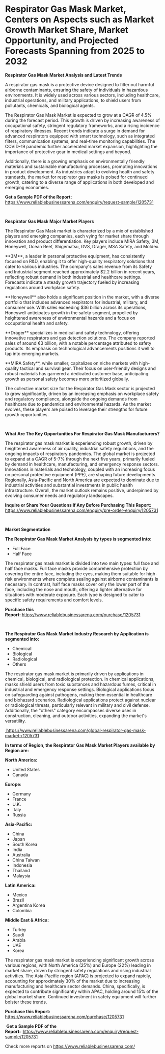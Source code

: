<p><h1>Respirator Gas Mask Market, Centers on Aspects such as Market Growth Market Share, Market Opportunity, and Projected Forecasts Spanning from 2025 to 2032</h1></p><p><strong>Respirator Gas Mask Market Analysis and Latest Trends</strong></p>
<p><p>A respirator gas mask is a protective device designed to filter out harmful airborne contaminants, ensuring the safety of individuals in hazardous environments. It is widely used across various sectors, including healthcare, industrial operations, and military applications, to shield users from pollutants, chemicals, and biological agents. </p><p>The Respirator Gas Mask Market is expected to grow at a CAGR of 4.5% during the forecast period. This growth is driven by increasing awareness of occupational safety, stringent regulatory frameworks, and a rising incidence of respiratory illnesses. Recent trends indicate a surge in demand for advanced respirators equipped with smart technology, such as integrated filters, communication systems, and real-time monitoring capabilities. The COVID-19 pandemic further accelerated market expansion, highlighting the importance of protective gear in medical settings and beyond.</p><p>Additionally, there is a growing emphasis on environmentally friendly materials and sustainable manufacturing processes, prompting innovations in product development. As industries adapt to evolving health and safety standards, the market for respirator gas masks is poised for continued growth, catering to a diverse range of applications in both developed and emerging economies.</p></p>
<p><strong>Get a Sample PDF of the Report:&nbsp;</strong> <a href="https://www.reliablebusinessarena.com/enquiry/request-sample/1205731?utm_campaign=2138&utm_medium=2&utm_source=Github&utm_content=ia&utm_term=09022025&utm_id=respirator-gas-mask">https://www.reliablebusinessarena.com/enquiry/request-sample/1205731</a></p>
<p>&nbsp;</p>
<p><strong>Respirator Gas Mask Major Market Players</strong></p>
<p><p>The Respirator Gas Mask market is characterized by a mix of established players and emerging companies, each vying for market share through innovation and product differentiation. Key players include MIRA Safety, 3M, Honeywell, Ocean Reef, Shigematsu, GVS, Drager, MSA Safety, and Moldex.</p><p>**3M**, a leader in personal protective equipment, has consistently focused on R&D, enabling it to offer high-quality respiratory solutions that cater to various industries. The company's sales revenue from its Safety and Industrial segment reached approximately $2.2 billion in recent years, reflecting robust demand in both industrial and healthcare settings. Forecasts indicate a steady growth trajectory fueled by increasing regulations around workplace safety.</p><p>**Honeywell** also holds a significant position in the market, with a diverse portfolio that includes advanced respirators for industrial, military, and consumer use. With sales exceeding $36 billion across its operations, Honeywell anticipates growth in the safety segment, propelled by heightened awareness of environmental hazards and a focus on occupational health and safety.</p><p>**Drager** specializes in medical and safety technology, offering innovative respirators and gas detection solutions. The company reported sales of around €3 billion, with a notable percentage attributed to safety products. Its emphasis on technological advancements positions it well to tap into emerging markets.</p><p>**MIRA Safety**, while smaller, capitalizes on niche markets with high-quality tactical and survival gear. Their focus on user-friendly designs and robust materials has garnered a dedicated customer base, anticipating growth as personal safety becomes more prioritized globally.</p><p>The collective market size for the Respirator Gas Mask sector is projected to grow significantly, driven by an increasing emphasis on workplace safety and regulatory compliance, alongside the ongoing demands from healthcare due to pandemics and environmental hazards. As the market evolves, these players are poised to leverage their strengths for future growth opportunities.</p></p>
<p>&nbsp;</p>
<p><strong>What Are The Key Opportunities For Respirator Gas Mask Manufacturers?</strong></p>
<p><p>The respirator gas mask market is experiencing robust growth, driven by heightened awareness of air quality, industrial safety regulations, and the ongoing impacts of respiratory pandemics. The global market is projected to expand at a CAGR of 5-7% through the next five years, primarily fueled by demand in healthcare, manufacturing, and emergency response sectors. Innovations in materials and technology, coupled with an increasing focus on personal protective equipment (PPE), are shaping future developments. Regionally, Asia-Pacific and North America are expected to dominate due to industrial activities and substantial investments in public health infrastructure. Overall, the market outlook remains positive, underpinned by evolving consumer needs and regulatory landscapes.</p></p>
<p><strong>Inquire or Share Your Questions If Any Before Purchasing This Report:</strong> <a href="https://www.reliablebusinessarena.com/enquiry/pre-order-enquiry/1205731?utm_campaign=2138&utm_medium=2&utm_source=Github&utm_content=ia&utm_term=09022025&utm_id=respirator-gas-mask">https://www.reliablebusinessarena.com/enquiry/pre-order-enquiry/1205731</a></p>
<p>&nbsp;</p>
<p><strong>Market Segmentation</strong></p>
<p><strong>The Respirator Gas Mask Market Analysis by types is segmented into:</strong></p>
<p><ul><li>Full Face</li><li>Half Face</li></ul></p>
<p><p>The respirator gas mask market is divided into two main types: full face and half face masks. Full face masks provide comprehensive protection by covering the entire face, including the eyes, making them suitable for high-risk environments where complete sealing against airborne contaminants is necessary. In contrast, half face masks cover only the lower part of the face, including the nose and mouth, offering a lighter alternative for situations with moderate exposure. Each type is designed to cater to specific safety requirements and comfort levels.</p></p>
<p><strong>Purchase this Report:&nbsp;</strong><a href="https://www.reliablebusinessarena.com/purchase/1205731?utm_campaign=2138&utm_medium=2&utm_source=Github&utm_content=ia&utm_term=09022025&utm_id=respirator-gas-mask">https://www.reliablebusinessarena.com/purchase/1205731</a></p>
<p>&nbsp;</p>
<p><strong>The Respirator Gas Mask Market Industry Research by Application is segmented into:</strong></p>
<p><ul><li>Chemical</li><li>Biological</li><li>Radiological</li><li>Others</li></ul></p>
<p><p>The respirator gas mask market is primarily driven by applications in chemical, biological, and radiological protection. In chemical applications, masks shield users from toxic substances and hazardous fumes, critical in industrial and emergency response settings. Biological applications focus on safeguarding against pathogens, making them essential in healthcare and biohazard scenarios. Radiological applications protect against nuclear or radiological threats, particularly relevant in military and civil defense. Additionally, the "others" category encompasses diverse uses in construction, cleaning, and outdoor activities, expanding the market's versatility.</p></p>
<p><a href="https://www.reliablebusinessarena.com/global-respirator-gas-mask-market-r1205731?utm_campaign=2138&utm_medium=2&utm_source=Github&utm_content=ia&utm_term=09022025&utm_id=respirator-gas-mask">&nbsp;https://www.reliablebusinessarena.com/global-respirator-gas-mask-market-r1205731</a></p>
<p><strong>In terms of Region, the Respirator Gas Mask Market Players available by Region are:</strong></p>
<p>
    <p> <strong> North America: </strong>
        <ul>
            <li>United States</li>
            <li>Canada</li>
        </ul>
        </p> 
    <p> <strong> Europe: </strong>
        <ul>
            <li>Germany</li>
            <li>France</li>
            <li>U.K.</li>
            <li>Italy</li>
            <li>Russia</li>
        </ul>
        </p> 
    <p> <strong> Asia-Pacific: </strong>
        <ul>
            <li>China</li>
            <li>Japan</li>
            <li>South Korea</li>
            <li>India</li>
            <li>Australia</li>
            <li>China Taiwan</li>
            <li>Indonesia</li>
            <li>Thailand</li>
            <li>Malaysia</li>
        </ul>
        </p> 
    <p> <strong> Latin America: </strong>
        <ul>
            <li>Mexico</li>
            <li>Brazil</li>
            <li>Argentina Korea</li>
            <li>Colombia</li>
        </ul>
        </p> 
    <p> <strong> Middle East & Africa: </strong>
        <ul>
            <li>Turkey</li>
            <li>Saudi</li>
            <li>Arabia</li>
            <li>UAE</li>
            <li>Korea</li>
        </ul>
    </p>
    </p>
<p><p>The respirator gas mask market is experiencing significant growth across various regions, with North America (25%) and Europe (22%) leading in market share, driven by stringent safety regulations and rising industrial activities. The Asia-Pacific region (APAC) is projected to expand rapidly, accounting for approximately 30% of the market due to increasing manufacturing and healthcare sector demands. China, specifically, is expected to contribute significantly within APAC, holding around 15% of the global market share. Continued investment in safety equipment will further bolster these trends.</p></p>
<p><strong>Purchase this Report: </strong><a href="https://www.reliablebusinessarena.com/purchase/1205731?utm_campaign=2138&utm_medium=2&utm_source=Github&utm_content=ia&utm_term=09022025&utm_id=respirator-gas-mask">https://www.reliablebusinessarena.com/purchase/1205731</a></p>
<p>&nbsp;<strong>Get a Sample PDF of the Report:&nbsp;&nbsp;</strong><a href="https://www.reliablebusinessarena.com/enquiry/request-sample/1205731?utm_campaign=2138&utm_medium=2&utm_source=Github&utm_content=ia&utm_term=09022025&utm_id=respirator-gas-mask">https://www.reliablebusinessarena.com/enquiry/request-sample/1205731</a></p>
<p><strong></strong></p>
<p>Check more reports on <a href="https://www.reliablebusinessarena.com/?utm_campaign=2138&utm_medium=2&utm_source=Github&utm_content=ia&utm_term=09022025&utm_id=respirator-gas-mask">https://www.reliablebusinessarena.com/</a></p>